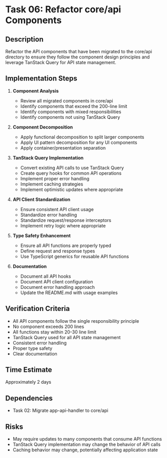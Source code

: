 # Task 06: Refactor core/api Components

## Description
Refactor the API components that have been migrated to the core/api directory to ensure they follow the component design principles and leverage TanStack Query for API state management.

## Implementation Steps

1. **Component Analysis**
   - Review all migrated components in core/api
   - Identify components that exceed the 200-line limit
   - Identify components with mixed responsibilities
   - Identify components not using TanStack Query

2. **Component Decomposition**
   - Apply functional decomposition to split larger components
   - Apply UI pattern decomposition for any UI components
   - Apply container/presentation separation

3. **TanStack Query Implementation**
   - Convert existing API calls to use TanStack Query
   - Create query hooks for common API operations
   - Implement proper error handling
   - Implement caching strategies
   - Implement optimistic updates where appropriate

4. **API Client Standardization**
   - Ensure consistent API client usage
   - Standardize error handling
   - Standardize request/response interceptors
   - Implement retry logic where appropriate

5. **Type Safety Enhancement**
   - Ensure all API functions are properly typed
   - Define request and response types
   - Use TypeScript generics for reusable API functions

6. **Documentation**
   - Document all API hooks
   - Document API client configuration
   - Document error handling approach
   - Update the README.md with usage examples

## Verification Criteria
- All API components follow the single responsibility principle
- No component exceeds 200 lines
- All functions stay within 20-30 line limit
- TanStack Query used for all API state management
- Consistent error handling
- Proper type safety
- Clear documentation

## Time Estimate
Approximately 2 days

## Dependencies
- Task 02: Migrate app-api-handler to core/api

## Risks
- May require updates to many components that consume API functions
- TanStack Query implementation may change the behavior of API calls
- Caching behavior may change, potentially affecting application state
